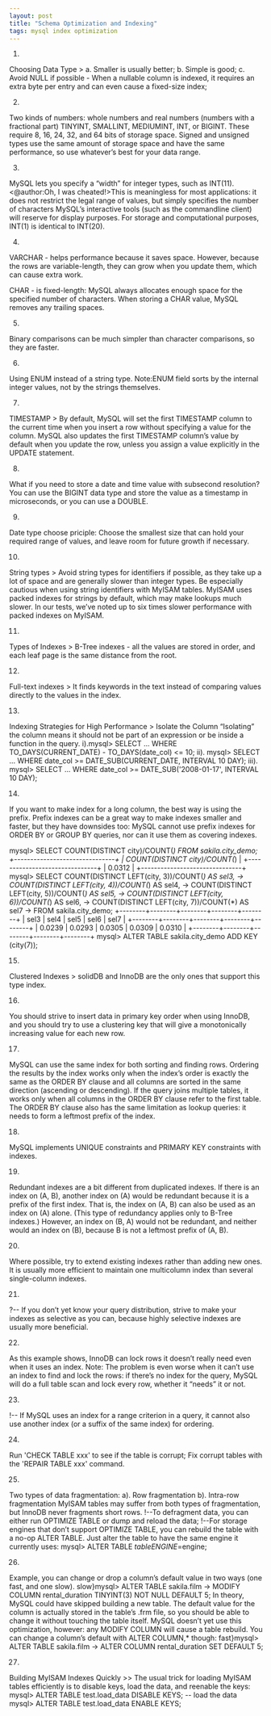 ```yaml
---
layout: post
title: "Schema Optimization and Indexing"
tags: mysql index optimization
---
```


1.
Choosing Data Type >
a. Smaller is usually better;
b. Simple is good;
c. Avoid NULL if possible - When a nullable column is indexed, it requires an extra byte per entry and can even cause a fixed-size index;

2.
Two kinds of numbers: whole numbers and real numbers (numbers with a fractional part)
TINYINT, SMALLINT, MEDIUMINT, INT, or BIGINT. These require 8, 16, 24, 32, and 64 bits of storage space. Signed and unsigned types use the same amount of storage space and have the same performance, so use whatever’s best for your data range.

3.
MySQL lets you specify a “width” for integer types, such as INT(11). <@author:Oh, I was cheated!>This is meaningless for most applications: it does not restrict the legal range of values, but simply specifies the number of characters MySQL’s interactive tools (such as the commandline client) will reserve for display purposes. For storage and computational purposes, INT(1) is identical to INT(20).

4.
VARCHAR - helps performance because it saves space. However, because the rows are variable-length, they can grow when you update them, which can cause extra work. 

CHAR - is fixed-length: MySQL always allocates enough space for the specified number of characters. When storing a CHAR value, MySQL removes any trailing
spaces. 

5.
Binary comparisons can be much simpler than character comparisons, so they are faster.

6.
Using ENUM instead of a string type.
Note:ENUM field sorts by the internal integer values, not by the strings themselves.

7.
TIMESTAMP >
By default, MySQL will set the first TIMESTAMP column to the current time when you insert a
row without specifying a value for the column. MySQL also updates the first TIMESTAMP column’s value by default when you update the row, unless you assign a value explicitly in the UPDATE statement.

8.
What if you need to store a date and time value with subsecond resolution?
You can use the BIGINT data type and store the value as a timestamp in microseconds, or you can use a DOUBLE.

9.
Date type choose priciple:
Choose the smallest size that can hold your required range of values, and leave room for future growth if necessary.

10.
String types >
Avoid string types for identifiers if possible, as they take up a lot of space and are generally slower than integer types. Be especially cautious when using string identifiers with MyISAM tables. MyISAM uses packed indexes for strings by default, which may make lookups much slower. In our tests, we’ve noted up to six times slower performance with packed indexes on MyISAM. 

11.
Types of Indexes >
B-Tree indexes - all the values are stored in order, and each leaf page is the same distance from the root.

12.
Full-text indexes >
It finds keywords in the text instead of comparing values directly to the values in the index.

13.
Indexing Strategies for High Performance > Isolate the Column
“Isolating” the column means it should not be part of an expression or be inside a function in the query.
i).mysql> SELECT ... WHERE TO_DAYS(CURRENT_DATE) - TO_DAYS(date_col) <= 10;
ii). mysql> SELECT ... WHERE date_col >= DATE_SUB(CURRENT_DATE, INTERVAL 10 DAY);
iii). mysql> SELECT ... WHERE date_col >= DATE_SUB('2008-01-17', INTERVAL 10 DAY);

14.
If you want to make index for a long column, the best way is using the prefix.
Prefix indexes can be a great way to make indexes smaller and faster, but they have downsides too: MySQL cannot use prefix indexes for ORDER BY or GROUP BY queries, nor can it use them as covering indexes.
>
mysql> SELECT COUNT(DISTINCT city)/COUNT(*) FROM sakila.city_demo;
+-------------------------------+
| COUNT(DISTINCT city)/COUNT(*) |
+-------------------------------+
| 0.0312 |
+-------------------------------+
mysql> SELECT COUNT(DISTINCT LEFT(city, 3))/COUNT(*) AS sel3,
-> COUNT(DISTINCT LEFT(city, 4))/COUNT(*) AS sel4,
-> COUNT(DISTINCT LEFT(city, 5))/COUNT(*) AS sel5,
-> COUNT(DISTINCT LEFT(city, 6))/COUNT(*) AS sel6,
-> COUNT(DISTINCT LEFT(city, 7))/COUNT(*) AS sel7
-> FROM sakila.city_demo;
+--------+--------+--------+--------+--------+
| sel3 | sel4 | sel5 | sel6 | sel7 |
+--------+--------+--------+--------+--------+
| 0.0239 | 0.0293 | 0.0305 | 0.0309 | 0.0310 |
+--------+--------+--------+--------+--------+
mysql> ALTER TABLE sakila.city_demo ADD KEY (city(7));

15.
Clustered Indexes >
solidDB and InnoDB are the only ones that support this type index.

16.
You should strive to insert data in primary key order when using InnoDB, and you should try to use a clustering key that will give a monotonically increasing value for each new row.

17.
MySQL can use the same index for both sorting and finding rows.
Ordering the results by the index works only when the index’s order is exactly the same as the ORDER BY clause and all columns are sorted in the same direction (ascending or descending). If the query joins multiple tables, it works only when all columns in the ORDER BY clause refer to the first table. The ORDER BY clause also has the same limitation as lookup queries: it needs to form a leftmost prefix of the index.

18.
MySQL implements UNIQUE constraints and PRIMARY KEY constraints with indexes.

19.
Redundant indexes are a bit different from duplicated indexes. If there is an index on (A, B), another index on (A) would be redundant because it is a prefix of the first index. That is, the index on (A, B) can also be used as an index on (A) alone. (This type of redundancy applies only to B-Tree indexes.) However, an index on (B, A) would not be redundant, and neither would an index on (B), because B is not a leftmost prefix of (A, B).

20.
Where possible, try to extend existing indexes rather than adding new ones. It is usually more efficient to maintain one multicolumn index than several single-column indexes.

21.
?--
If you don’t yet know your query distribution, strive to make your indexes as selective as you can, because highly selective indexes are usually more beneficial. 

22.
As this example shows, InnoDB can lock rows it doesn’t really need even when it uses an index.
Note:
The problem is even worse when it can’t use an index to find and lock the rows: if there’s no index for the query, MySQL will do a full table scan and lock every row, whether it “needs” it or not.

23.
!--
If MySQL uses an index for a range criterion in a query, it cannot also use another index (or a suffix of the same index) for ordering.

24.
Run 'CHECK TABLE xxx' to see if the table is corrupt;
Fix corrupt tables with the 'REPAIR TABLE xxx' command.

25.
Two types of data fragmentation:
a). Row fragmentation
b). Intra-row fragmentation
MyISAM tables may suffer from both types of fragmentation, but InnoDB never fragments short rows.
!--To defragment data, you can either run OPTIMIZE TABLE or dump and reload the data;
!--For storage engines that don’t support OPTIMIZE TABLE, you can rebuild the table with a no-op ALTER TABLE. Just alter the table to have the same engine it currently uses:
	mysql> ALTER TABLE $table ENGINE=$engine;

26.
Example, you can change or drop a column’s default value in two ways (one fast, and one slow).
slow}mysql> ALTER TABLE sakila.film
	-> MODIFY COLUMN rental_duration TINYINT(3) NOT NULL DEFAULT 5;
In theory, MySQL could have skipped building a new table. The default value for the column is actually stored in the table’s .frm file, so you should be able to change it without touching the table itself. MySQL doesn’t yet use this optimization, however: any MODIFY COLUMN will cause a table rebuild. You can change a column’s default with ALTER COLUMN,* though:
fast}mysql> ALTER TABLE sakila.film
	-> ALTER COLUMN rental_duration SET DEFAULT 5;
	
27.
Building MyISAM Indexes Quickly >>
The usual trick for loading MyISAM tables efficiently is to disable keys, load the data, and reenable the keys:
mysql> ALTER TABLE test.load_data DISABLE KEYS;
-- load the data
mysql> ALTER TABLE test.load_data ENABLE KEYS;
